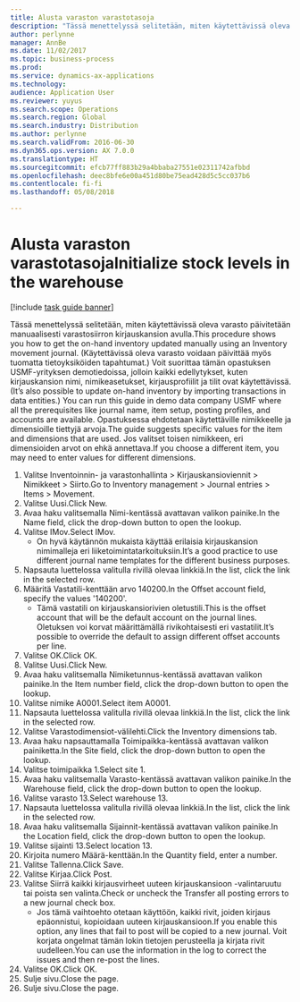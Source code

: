 ```yaml
---
title: Alusta varaston varastotasoja
description: "Tässä menettelyssä selitetään, miten käytettävissä oleva varasto päivitetään manuaalisesti varastosiirron kirjauskansion avulla."
author: perlynne
manager: AnnBe
ms.date: 11/02/2017
ms.topic: business-process
ms.prod: 
ms.service: dynamics-ax-applications
ms.technology: 
audience: Application User
ms.reviewer: yuyus
ms.search.scope: Operations
ms.search.region: Global
ms.search.industry: Distribution
ms.author: perlynne
ms.search.validFrom: 2016-06-30
ms.dyn365.ops.version: AX 7.0.0
ms.translationtype: HT
ms.sourcegitcommit: efcb77ff883b29a4bbaba27551e02311742afbbd
ms.openlocfilehash: deec8bfe6e00a451d80be75ead428d5c5cc037b6
ms.contentlocale: fi-fi
ms.lasthandoff: 05/08/2018

---
```

# <a name="initialize-stock-levels-in-the-warehouse"></a><span data-ttu-id="87963-103">Alusta varaston varastotasoja</span><span class="sxs-lookup"><span data-stu-id="87963-103">Initialize stock levels in the warehouse</span></span>

[!include [task guide banner](../../includes/task-guide-banner.md)]

<span data-ttu-id="87963-104">Tässä menettelyssä selitetään, miten käytettävissä oleva varasto päivitetään manuaalisesti varastosiirron kirjauskansion avulla.</span><span class="sxs-lookup"><span data-stu-id="87963-104">This procedure shows you how to get the on-hand inventory updated manually using an Inventory movement journal.</span></span> <span data-ttu-id="87963-105">(Käytettävissä oleva varasto voidaan päivittää myös tuomatta tietoyksiköiden tapahtumat.) Voit suorittaa tämän opastuksen USMF-yrityksen demotiedoissa, jolloin kaikki edellytykset, kuten kirjauskansion nimi, nimikeasetukset, kirjausprofiilit ja tilit ovat käytettävissä.</span><span class="sxs-lookup"><span data-stu-id="87963-105">(It’s also possible to update on-hand inventory by importing transactions in data entities.) You can run this guide in demo data company USMF where all the prerequisites like journal name, item setup, posting profiles, and accounts are available.</span></span> <span data-ttu-id="87963-106">Opastuksessa ehdotetaan käytettäville nimikkeelle ja dimensioille tiettyjä arvoja.</span><span class="sxs-lookup"><span data-stu-id="87963-106">The guide suggests specific values for the item and dimensions that are used.</span></span> <span data-ttu-id="87963-107">Jos valitset toisen nimikkeen, eri dimensioiden arvot on ehkä annettava.</span><span class="sxs-lookup"><span data-stu-id="87963-107">If you choose a different item, you may need to enter values for different dimensions.</span></span>

1. <span data-ttu-id="87963-108">Valitse Inventoinnin- ja varastonhallinta > Kirjauskansioviennit > Nimikkeet > Siirto.</span><span class="sxs-lookup"><span data-stu-id="87963-108">Go to Inventory management > Journal entries > Items > Movement.</span></span>
2. <span data-ttu-id="87963-109">Valitse Uusi.</span><span class="sxs-lookup"><span data-stu-id="87963-109">Click New.</span></span>
3. <span data-ttu-id="87963-110">Avaa haku valitsemalla Nimi-kentässä avattavan valikon painike.</span><span class="sxs-lookup"><span data-stu-id="87963-110">In the Name field, click the drop-down button to open the lookup.</span></span>
4. <span data-ttu-id="87963-111">Valitse IMov.</span><span class="sxs-lookup"><span data-stu-id="87963-111">Select IMov.</span></span>
    * <span data-ttu-id="87963-112">On hyvä käytännön mukaista käyttää erilaisia kirjauskansion nimimalleja eri liiketoimintatarkoituksiin.</span><span class="sxs-lookup"><span data-stu-id="87963-112">It’s a good practice to use different journal name templates for the different business purposes.</span></span>  
5. <span data-ttu-id="87963-113">Napsauta luettelossa valitulla rivillä olevaa linkkiä.</span><span class="sxs-lookup"><span data-stu-id="87963-113">In the list, click the link in the selected row.</span></span>
6. <span data-ttu-id="87963-114">Määritä Vastatili-kenttään arvo 140200.</span><span class="sxs-lookup"><span data-stu-id="87963-114">In the Offset account field, specify the values '140200'.</span></span>
    * <span data-ttu-id="87963-115">Tämä vastatili on kirjauskansiorivien oletustili.</span><span class="sxs-lookup"><span data-stu-id="87963-115">This is the offset account that will be the default account on the journal lines.</span></span> <span data-ttu-id="87963-116">Oletuksen voi korvat määrittämällä rivikohtaisesti eri vastatilit.</span><span class="sxs-lookup"><span data-stu-id="87963-116">It’s possible to override the default to assign different offset accounts per line.</span></span>  
7. <span data-ttu-id="87963-117">Valitse OK.</span><span class="sxs-lookup"><span data-stu-id="87963-117">Click OK.</span></span>
8. <span data-ttu-id="87963-118">Valitse Uusi.</span><span class="sxs-lookup"><span data-stu-id="87963-118">Click New.</span></span>
9. <span data-ttu-id="87963-119">Avaa haku valitsemalla Nimiketunnus-kentässä avattavan valikon painike.</span><span class="sxs-lookup"><span data-stu-id="87963-119">In the Item number field, click the drop-down button to open the lookup.</span></span>
10. <span data-ttu-id="87963-120">Valitse nimike A0001.</span><span class="sxs-lookup"><span data-stu-id="87963-120">Select item A0001.</span></span>
11. <span data-ttu-id="87963-121">Napsauta luettelossa valitulla rivillä olevaa linkkiä.</span><span class="sxs-lookup"><span data-stu-id="87963-121">In the list, click the link in the selected row.</span></span>
12. <span data-ttu-id="87963-122">Valitse Varastodimensiot-välilehti.</span><span class="sxs-lookup"><span data-stu-id="87963-122">Click the Inventory dimensions tab.</span></span>
13. <span data-ttu-id="87963-123">Avaa haku napsauttamalla Toimipaikka-kentässä avattavan valikon painiketta.</span><span class="sxs-lookup"><span data-stu-id="87963-123">In the Site field, click the drop-down button to open the lookup.</span></span>
14. <span data-ttu-id="87963-124">Valitse toimipaikka 1.</span><span class="sxs-lookup"><span data-stu-id="87963-124">Select site 1.</span></span>
15. <span data-ttu-id="87963-125">Avaa haku valitsemalla Varasto-kentässä avattavan valikon painike.</span><span class="sxs-lookup"><span data-stu-id="87963-125">In the Warehouse field, click the drop-down button to open the lookup.</span></span>
16. <span data-ttu-id="87963-126">Valitse varasto 13.</span><span class="sxs-lookup"><span data-stu-id="87963-126">Select warehouse 13.</span></span>
17. <span data-ttu-id="87963-127">Napsauta luettelossa valitulla rivillä olevaa linkkiä.</span><span class="sxs-lookup"><span data-stu-id="87963-127">In the list, click the link in the selected row.</span></span>
18. <span data-ttu-id="87963-128">Avaa haku valitsemalla Sijainnit-kentässä avattavan valikon painike.</span><span class="sxs-lookup"><span data-stu-id="87963-128">In the Location field, click the drop-down button to open the lookup.</span></span>
19. <span data-ttu-id="87963-129">Valitse sijainti 13.</span><span class="sxs-lookup"><span data-stu-id="87963-129">Select location 13.</span></span>
20. <span data-ttu-id="87963-130">Kirjoita numero Määrä-kenttään.</span><span class="sxs-lookup"><span data-stu-id="87963-130">In the Quantity field, enter a number.</span></span>
21. <span data-ttu-id="87963-131">Valitse Tallenna.</span><span class="sxs-lookup"><span data-stu-id="87963-131">Click Save.</span></span>
22. <span data-ttu-id="87963-132">Valitse Kirjaa.</span><span class="sxs-lookup"><span data-stu-id="87963-132">Click Post.</span></span>
23. <span data-ttu-id="87963-133">Valitse Siirrä kaikki kirjausvirheet uuteen kirjauskansioon -valintaruutu tai poista sen valinta.</span><span class="sxs-lookup"><span data-stu-id="87963-133">Check or uncheck the Transfer all posting errors to a new journal check box.</span></span>
    * <span data-ttu-id="87963-134">Jos tämä vaihtoehto otetaan käyttöön, kaikki rivit, joiden kirjaus epäonnistui, kopioidaan uuteen kirjauskansioon.</span><span class="sxs-lookup"><span data-stu-id="87963-134">If you enable this option, any lines that fail to post will be copied to a new journal.</span></span> <span data-ttu-id="87963-135">Voit korjata ongelmat tämän lokin tietojen perusteella ja kirjata rivit uudelleen.</span><span class="sxs-lookup"><span data-stu-id="87963-135">You can use the information in the log to correct the issues and then re-post the lines.</span></span>  
24. <span data-ttu-id="87963-136">Valitse OK.</span><span class="sxs-lookup"><span data-stu-id="87963-136">Click OK.</span></span>
25. <span data-ttu-id="87963-137">Sulje sivu.</span><span class="sxs-lookup"><span data-stu-id="87963-137">Close the page.</span></span>
26. <span data-ttu-id="87963-138">Sulje sivu.</span><span class="sxs-lookup"><span data-stu-id="87963-138">Close the page.</span></span>

